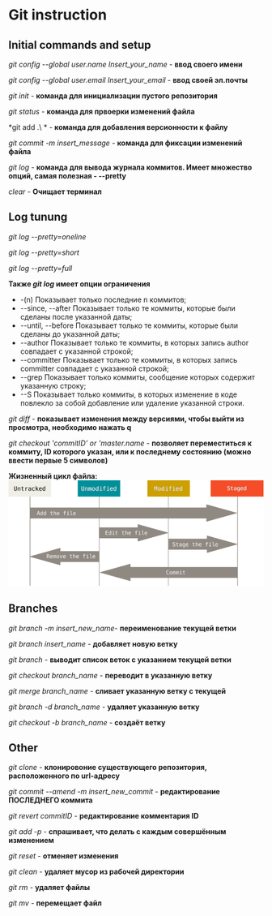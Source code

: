 # Git instruction

## Initial commands and setup

*git config --global user.name Insert_your_name* - **ввод своего имени**

*git config --global user.email Insert_your_email* - **ввод своей эл.почты**

*git init* - **команда для инициализации пустого репозитория**

*git status* - **команда для првоерки изменений файла**

*git add .\ * - **команда для добавления версионности к файлу**

*git commit -m insert_message* - **команда для фиксации изменений файла**

*git log* - **команда для вывода журнала коммитов. Имеет множество опций, самая полезная - --pretty**

*clear* - **Очищает терминал**

## Log tunung

*git log --pretty=oneline* 

*git log --pretty=short*

*git log --pretty=full*

**Также *git log* имеет опции ограничения**

* -(n) Показывает только последние n коммитов;
* --since, --after Показывает только те коммиты, которые были сделаны после указанной даты;
* --until, --before Показывает только те коммиты, которые были сделаны до указанной даты;
* --author Показывает только те коммиты, в которых запись author совпадает с указанной строкой;
* --committer Показывает только те коммиты, в которых запись committer совпадает с указанной строкой;
* --grep Показывает только коммиты, сообщение которых содержит указанную строку;
* --S Показывает только коммиты, в которых изменение в коде повлекло за собой добавление или удаление указанной строки.

*git diff* - **показывает изменения между версиями, чтобы выйти из просмотра, необходимо нажать q**

*git checkout 'commitID' or 'master.name* - **позволяет переместиться к коммиту, ID которого указан, или к последнему состоянию (можно ввести первые 5 символов)**

**Жизненный цикл файла:**
![](lifecycle.png)

## Branches

*git branch -m insert_new_name*- **переименование текущей ветки**

*git branch insert_name* - **добавляет новую ветку**

*git branch* - **выводит список веток с указанием текущей ветки**

*git checkout branch_name* - **переводит в указанную ветку**

*git merge branch_name* - **сливает указанную ветку с текущей**

*git branch -d branch_name* - **удаляет указанную ветку**

*git checkout -b branch_name* - **создаёт ветку**

## Other

*git clone <url>* - **клонировоние существующего репозитория, расположенного по url-адресу**

*git commit --amend -m insert_new_commit* - **редактирование ПОСЛЕДНЕГО коммита**

*git revert commitID* - **редактирование комментария ID**

*git add -p* - **спрашивает, что делать с каждым совершённым изменением**

*git reset* - **отменяет изменения**

*git clean* - **удаляет мусор из рабочей директории**

*git rm* - **удаляет файлы**

*git mv* - **перемещает файл**
